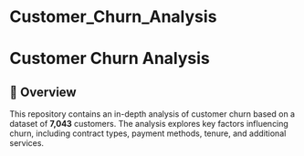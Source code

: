 # Customer_Churn_Analysis
# Customer Churn Analysis  

## 📌 Overview  
This repository contains an in-depth analysis of customer churn based on a dataset of **7,043** customers. The analysis explores key factors influencing churn, including contract types, payment methods, tenure, and additional services.  
